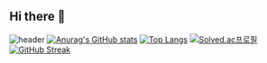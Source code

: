 ## Hi there 👋

<!--
**Leedong-uk/Leedong-uk** is a ✨ _special_ ✨ repository because its `README.md` (this file) appears on your GitHub profile.

Here are some ideas to get you started:

- 🔭 I’m currently working on ...
- 🌱 I’m currently learning ...
- 👯 I’m looking to collaborate on ...
- 🤔 I’m looking for help with ...
- 💬 Ask me about ...
- 📫 How to reach me: ...
- 😄 Pronouns: ...
- ⚡ Fun fact: ...
-->

![header](https://capsule-render.vercel.app/api?type=waving&color=auto&height=300&section=header&text=🐣동욱&fontSize=80&fontAlign=80)
[![Anurag's GitHub stats](https://github-readme-stats.vercel.app/api?username=Leedong-uk)](https://github.com/Leedong-uk/github-readme-stats) [![Top Langs](https://github-readme-stats.vercel.app/api/top-langs/?username=Leedong-uk)](https://github.com/Leedong-uk/github-readme-stats)
[![Solved.ac프로필](http://mazassumnida.wtf/api/v2/generate_badge?boj=du123kim)](https://solved.ac/du123kim) [![GitHub Streak](https://streak-stats.demolab.com/?user=Leedong-uk&theme=default)](https://git.io/streak-stats)


